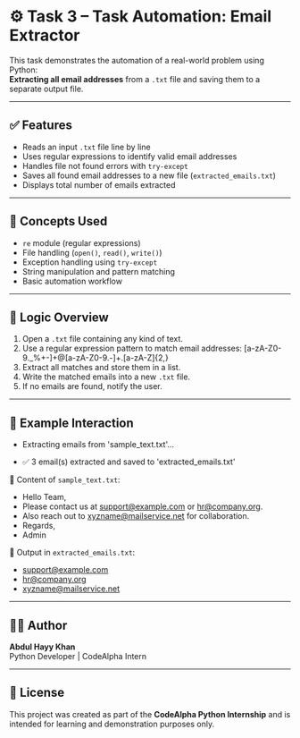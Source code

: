 # ⚙️ Task 3 – Task Automation: Email Extractor

This task demonstrates the automation of a real-world problem using Python:  
**Extracting all email addresses** from a `.txt` file and saving them to a separate output file.

---

## ✅ Features

- Reads an input `.txt` file line by line
- Uses regular expressions to identify valid email addresses
- Handles file not found errors with `try-except`
- Saves all found email addresses to a new file (`extracted_emails.txt`)
- Displays total number of emails extracted

---

## 🧠 Concepts Used

- `re` module (regular expressions)
- File handling (`open()`, `read()`, `write()`)
- Exception handling using `try-except`
- String manipulation and pattern matching
- Basic automation workflow

---

## 🧪 Logic Overview

1. Open a `.txt` file containing any kind of text.
2. Use a regular expression pattern to match email addresses: [a-zA-Z0-9._%+-]+@[a-zA-Z0-9.-]+.[a-zA-Z]{2,}
3. Extract all matches and store them in a list.
4. Write the matched emails into a new `.txt` file.
5. If no emails are found, notify the user.

---

## 📸 Example Interaction

- Extracting emails from 'sample_text.txt'...

- ✅ 3 email(s) extracted and saved to 'extracted_emails.txt'


📄 Content of `sample_text.txt`:
- Hello Team,
- Please contact us at support@example.com or hr@company.org.
- Also reach out to xyzname@mailservice.net for collaboration.
- Regards,
- Admin


📄 Output in `extracted_emails.txt`:
- support@example.com
- hr@company.org
- xyzname@mailservice.net

---

## 🙋‍♂️ Author

**Abdul Hayy Khan**  
Python Developer | CodeAlpha Intern

---

## 📜 License

This project was created as part of the **CodeAlpha Python Internship** and is intended for learning and demonstration purposes only.

